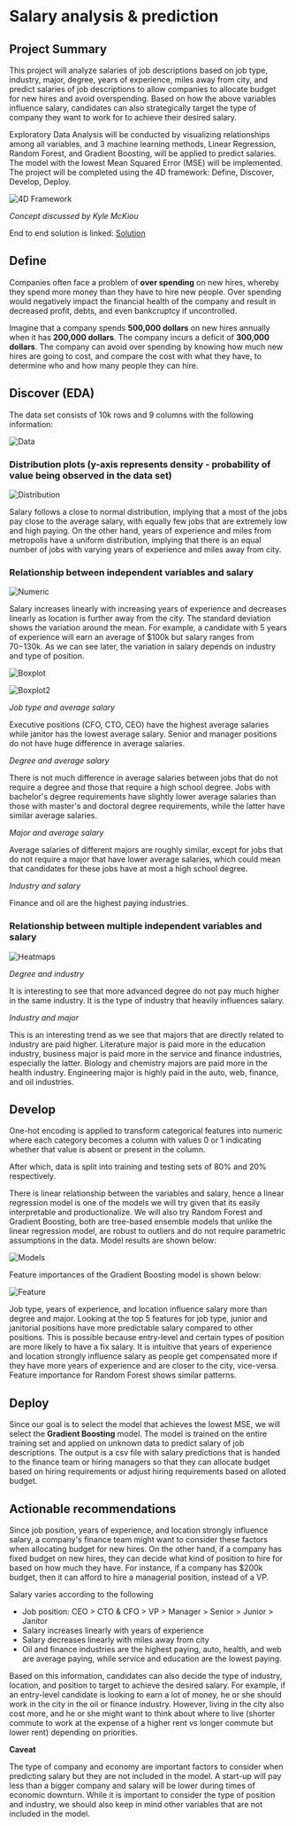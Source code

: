 # Salary analysis & prediction

## Project Summary

This project will analyze salaries of job descriptions based on job type, industry, major, degree, years of experience, miles away from city, and predict salaries of job descriptions to allow companies to allocate budget for new hires and avoid overspending. Based on how the above variables influence salary, candidates can also strategically target the type of company they want to work for to achieve their desired salary.

Exploratory Data Analysis will be conducted by visualizing relationships among all variables, and 3 machine learning methods, Linear Regression, Random Forest, and Gradient Boosting, will be applied to predict salaries. The model with the lowest Mean Squared Error (MSE) will be implemented. The project will be completed using the 4D framework: Define, Discover, Develop, Deploy.

![4D Framework](./images/4D_DS_framework.PNG)

*Concept discussed by Kyle McKiou*

End to end solution is linked: [Solution](https://github.com/tjeng/projects/blob/master/salary.ipynb)

## Define 

Companies often face a problem of **over spending** on new hires, whereby they spend more money than they have to hire new people. Over spending would negatively impact the financial health of the company and result in decreased profit, debts, and even bankcruptcy if uncontrolled. 

Imagine that a company spends **500,000 dollars** on new hires annually when it has **200,000 dollars**. The company incurs a deficit of **300,000 dollars**. The company can avoid over spending by knowing how much new hires are going to cost, and compare the cost with what they have, to determine who and how many people they can hire.

## Discover (EDA)

The data set consists of 10k rows and 9 columns with the following information:

![Data](./images/data.PNG)

### Distribution plots (y-axis represents density - probability of value being observed in the data set)

![Distribution](./images/dist.PNG)

Salary follows a close to normal distribution, implying that a most of the jobs pay close to the average salary, with equally few jobs that are extremely low and high paying. On the other hand, years of experience and miles from metropolis have a uniform distribution, implying that there is an equal number of jobs with varying years of experience and miles away from city.

### Relationship between independent variables and salary 

![Numeric](./images/numeric.png)

Salary increases linearly with increasing years of experience and decreases linearly as location is further away from the city. The standard deviation shows the variation around the mean. For example, a candidate with 5 years of experience will earn an average of $100k but salary ranges from $70-$130k. As we can see later, the variation in salary depends on industry and type of position.

![Boxplot](./images/boxplot1.png)

![Boxplot2](./images/boxplot2.png)

*Job type and average salary*

Executive positions (CFO, CTO, CEO) have the highest average salaries while janitor has the lowest average salary. Senior and manager positions do not have huge difference in average salaries.

*Degree and average salary*

There is not much difference in average salaries between jobs that do not require a degree and those that require a high school degree. Jobs with bachelor's degree requirements have slightly lower average salaries than those with master's and doctoral degree requirements, while the latter have similar average salaries.

*Major and average salary*

Average salaries of different majors are roughly similar, except for jobs that do not require a major that have lower average salaries, which could mean that candidates for these jobs have at most a high school degree.

*Industry and salary*

Finance and oil are the highest paying industries.

### Relationship between multiple independent variables and salary

![Heatmaps](./images/heatmap.png)

*Degree and industry*

It is interesting to see that more advanced degree do not pay much higher in the same industry. It is the type of industry that heavily influences salary.

*Industry and major*

This is an interesting trend as we see that majors that are directly related to industry are paid higher. Literature major is paid more in the education industry, business major is paid more in the service and finance industries, especially the latter. Biology and chemistry majors are paid more in the health industry. Engineering major is highly paid in the auto, web, finance, and oil industries.

## Develop

One-hot encoding is applied to transform categorical features into numeric where each category becomes a column with values 0 or 1 indicating whether that value is absent or present in the column. 

After which, data is split into training and testing sets of 80% and 20% respectively.

There is linear relationship between the variables and salary, hence a linear regression model is one of the models we will try given that its easily interpretable and productionalize. We will also try Random Forest and Gradient Boosting, both are tree-based ensemble models that unlike the linear regression model, are robust to outliers and do not require parametric assumptions in the data. Model results are shown below:

![Models](./images/model.png)

Feature importances of the Gradient Boosting model is shown below:

![Feature](./images/feature.PNG)

Job type, years of experience, and location influence salary more than degree and major. Looking at the top 5 features for job type, junior and janitorial positions have more predictable salary compared to other positions. This is possible because entry-level and certain types of position are more likely to have a fix salary. It is intuitive that years of experience and location strongly influence salary as people get compensated more if they have more years of experience and are closer to the city, vice-versa. Feature importance for Random Forest shows similar patterns.

## Deploy

Since our goal is to select the model that achieves the lowest MSE, we will select the **Gradient Boosting** model. The model is trained on the entire training set and applied on unknown data to predict salary of job descriptions. The output is a csv file with salary predictions that is handed to the finance team or hiring managers so that they can allocate budget based on hiring requirements or adjust hiring requirements based on alloted budget.

## Actionable recommendations

Since job position, years of experience, and location strongly influence salary, a company's finance team might want to consider these factors when allocating budget for new hires. On the other hand, if a company has fixed budget on new hires, they can decide what kind of position to hire for based on how much they have. For instance, if a company has $200k budget, then it can afford to hire a managerial position, instead of a VP.

Salary varies according to the following

- Job position: CEO > CTO & CFO > VP > Manager > Senior > Junior > Janitor
- Salary increases linearly with years of experience
- Salary decreases linearly with miles away from city
- Oil and finance industries are the highest paying, auto, health, and web are average paying, while service and education are the lowest paying.

Based on this information, candidates can also decide the type of industry, location, and position to target to achieve the desired salary. For example, if an entry-level candidate is looking to earn a lot of money, he or she should work in the city in the oil or finance industry. However, living in the city also cost more, and he or she might want to think about where to live (shorter commute to work at the expense of a higher rent vs longer commute but lower rent) depending on priorities.

**Caveat**

The type of company and economy are important factors to consider when predicting salary but they are not included in the model. A start-up will pay less than a bigger company and salary will be lower during times of economic downturn. While it is important to consider the type of position and industry, we should also keep in mind other variables that are not included in the model.
